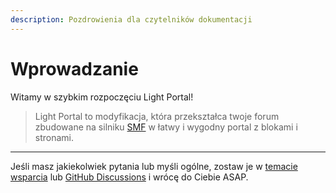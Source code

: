 ```yaml
---
description: Pozdrowienia dla czytelników dokumentacji
---
```


# Wprowadzanie

Witamy w szybkim rozpoczęciu Light Portal!

> Light Portal to modyfikacja, która przekształca twoje forum zbudowane na silniku [SMF](https://www.simplemachines.org) w łatwy i wygodny portal z blokami i stronami.

---

Jeśli masz jakiekolwiek pytania lub myśli ogólne, zostaw je w [temacie wsparcia](https://www.simplemachines.org/community/index.php?topic=572393.0) lub [GitHub Discussions](https://github.com/dragomano/Light-Portal/discussions) i wrócę do Ciebie ASAP.
